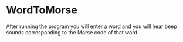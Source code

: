 # WordToMorse

After running the program you will enter a word and you will hear beep sounds corresponding to the Morse code of that word.
